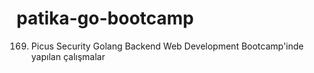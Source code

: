 # patika-go-bootcamp
169. Picus Security Golang Backend Web Development Bootcamp'inde yapılan çalışmalar

